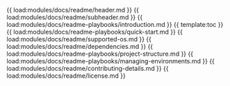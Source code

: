 {{ load:modules/docs/readme/header.md }}
{{ load:modules/docs/readme/subheader.md }}
{{ load:modules/docs/readme-playbooks/introduction.md }}
{{ template:toc }}
{{ load:modules/docs/readme-playbooks/quick-start.md }}
{{ load:modules/docs/readme/supported-os.md }}
{{ load:modules/docs/readme/dependencies.md }}
{{ load:modules/docs/readme-playbooks/project-structure.md }}
{{ load:modules/docs/readme-playbooks/managing-environments.md }}
{{ load:modules/docs/readme/contributing-details.md }}
{{ load:modules/docs/readme/license.md }}